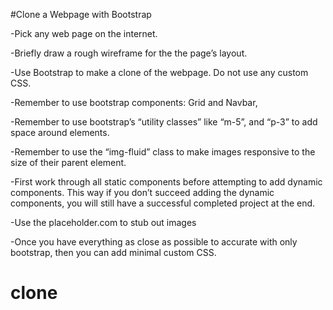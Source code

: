 #Clone a Webpage with Bootstrap

-Pick any web page on the internet.

-Briefly draw a rough wireframe for the the page’s layout.

-Use Bootstrap to make a clone of the webpage. Do not use any custom CSS. 

-Remember to use bootstrap components: Grid and Navbar, 

-Remember to use bootstrap’s “utility classes” like “m-5”, and “p-3” to add space around elements.

-Remember to use the “img-fluid” class to make images responsive to the size of their parent element.

-First work through all static components before attempting to add dynamic components. This way if you don’t succeed adding the dynamic components, you will still have a successful completed project at the end. 

-Use the placeholder.com to stub out images

-Once you have everything as close as possible to accurate with only bootstrap, then you can add minimal custom CSS.

# clone
